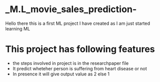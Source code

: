 # _M.L_movie_sales_prediction-
Hello there this is a first ML project I have created as I am just started learning ML

# This project has following features
* the steps involved in project is in the researchpaper file
* It predict wheteher person is suffering from heart disease or not
* In presence it will give output value as 2 else 1
